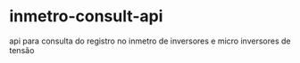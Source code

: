 # inmetro-consult-api
api para consulta do registro no inmetro de inversores e micro inversores de tensão 
